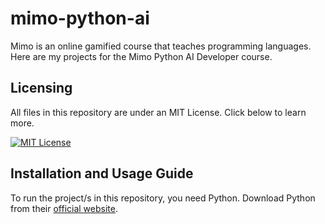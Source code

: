 # mimo-python-ai
Mimo is an online gamified course that teaches programming languages. Here are my projects for the Mimo Python AI Developer course.


## Licensing

All files in this repository are under an MIT License. Click below to learn more.

[![MIT License](https://img.shields.io/badge/License-MIT-green.svg)](https://choosealicense.com/licenses/mit/)


## Installation and Usage Guide

To run the project/s in this repository, you need Python. Download Python from their [official website](https://www.python.org/downloads/).
